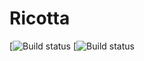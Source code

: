 Ricotta
=======
[![Build status](https://travis-ci.org/ricottadeploy/ricotta.svg?branch=master)
[![Build status](https://ci.appveyor.com/api/projects/status/vewm3aje81ffsjj1?svg=true)
